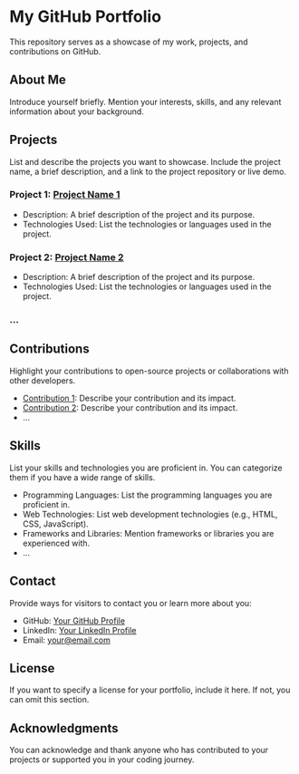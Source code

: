 # My GitHub Portfolio

This repository serves as a showcase of my work, projects, and contributions on GitHub.

## About Me

Introduce yourself briefly. Mention your interests, skills, and any relevant information about your background.

## Projects

List and describe the projects you want to showcase. Include the project name, a brief description, and a link to the project repository or live demo.

### Project 1: [Project Name 1](link-to-repository-or-demo)
- Description: A brief description of the project and its purpose.
- Technologies Used: List the technologies or languages used in the project.

### Project 2: [Project Name 2](link-to-repository-or-demo)
- Description: A brief description of the project and its purpose.
- Technologies Used: List the technologies or languages used in the project.

### ...

## Contributions

Highlight your contributions to open-source projects or collaborations with other developers.

- [Contribution 1](link-to-contribution): Describe your contribution and its impact.
- [Contribution 2](link-to-contribution): Describe your contribution and its impact.
- ...

## Skills

List your skills and technologies you are proficient in. You can categorize them if you have a wide range of skills.

- Programming Languages: List the programming languages you are proficient in.
- Web Technologies: List web development technologies (e.g., HTML, CSS, JavaScript).
- Frameworks and Libraries: Mention frameworks or libraries you are experienced with.
- ...

## Contact

Provide ways for visitors to contact you or learn more about you:

- GitHub: [Your GitHub Profile](link-to-github-profile)
- LinkedIn: [Your LinkedIn Profile](link-to-linkedin-profile)
- Email: your@email.com

## License

If you want to specify a license for your portfolio, include it here. If not, you can omit this section.

## Acknowledgments

You can acknowledge and thank anyone who has contributed to your projects or supported you in your coding journey.

